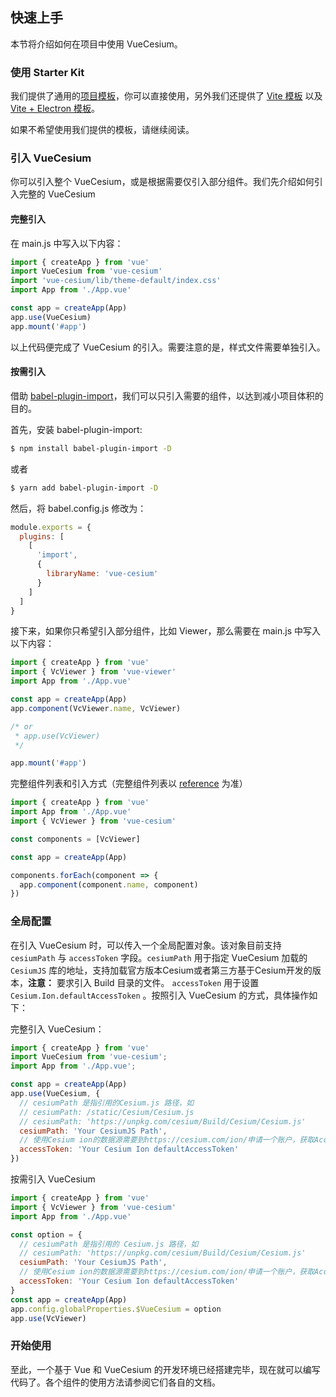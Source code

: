 ## 快速上手

本节将介绍如何在项目中使用 VueCesium。

### 使用 Starter Kit

我们提供了通用的[项目模板](https://github.com/zouyaoji/vue-cesium-starter)，你可以直接使用，另外我们还提供了 [Vite 模板](https://github.com/zouyaoji/vue-cesium-vite-starter) 以及 [Vite + Electron 模板](https://github.com/zouyaoji/vue-cesium-electron-vite-starter)。

如果不希望使用我们提供的模板，请继续阅读。

### 引入 VueCesium

你可以引入整个 VueCesium，或是根据需要仅引入部分组件。我们先介绍如何引入完整的 VueCesium

#### 完整引入

在 main.js 中写入以下内容：

```javascript
import { createApp } from 'vue'
import VueCesium from 'vue-cesium'
import 'vue-cesium/lib/theme-default/index.css'
import App from './App.vue'

const app = createApp(App)
app.use(VueCesium)
app.mount('#app')
```

以上代码便完成了 VueCesium 的引入。需要注意的是，样式文件需要单独引入。

#### 按需引入

借助 [babel-plugin-import](https://github.com/ant-design/babel-plugin-import)，我们可以只引入需要的组件，以达到减小项目体积的目的。

首先，安装 babel-plugin-import:

```bash
$ npm install babel-plugin-import -D
```

或者

```bash
$ yarn add babel-plugin-import -D
```

然后，将 babel.config.js 修改为：

```js
module.exports = {
  plugins: [
    [
      'import',
      {
        libraryName: 'vue-cesium'
      }
    ]
  ]
}
```

接下来，如果你只希望引入部分组件，比如 Viewer，那么需要在 main.js 中写入以下内容：

```javascript
import { createApp } from 'vue'
import { VcViewer } from 'vue-viewer'
import App from './App.vue'

const app = createApp(App)
app.component(VcViewer.name, VcViewer)

/* or
 * app.use(VcViewer)
 */

app.mount('#app')
```

完整组件列表和引入方式（完整组件列表以 [reference](https://github.com/zouyaoji/vue-cesium/tree/dev/packages) 为准）

```javascript
import { createApp } from 'vue'
import App from './App.vue'
import { VcViewer } from 'vue-cesium'

const components = [VcViewer]

const app = createApp(App)

components.forEach(component => {
  app.component(component.name, component)
})
```

### 全局配置

在引入 VueCesium 时，可以传入一个全局配置对象。该对象目前支持 `cesiumPath` 与 `accessToken` 字段。`cesiumPath` 用于指定 VueCesium 加载的 `CesiumJS` 库的地址，支持加载官方版本Cesium或者第三方基于Cesium开发的版本，**注意：** 要求引入 Build 目录的文件。 `accessToken` 用于设置 `Cesium.Ion.defaultAccessToken` 。按照引入 VueCesium 的方式，具体操作如下：

完整引入 VueCesium：

```js
import { createApp } from 'vue'
import VueCesium from 'vue-cesium';
import App from './App.vue';

const app = createApp(App)
app.use(VueCesium, {
  // cesiumPath 是指引用的Cesium.js 路径，如
  // cesiumPath: /static/Cesium/Cesium.js
  // cesiumPath: 'https://unpkg.com/cesium/Build/Cesium/Cesium.js'
  cesiumPath: 'Your CesiumJS Path',
  // 使用Cesium ion的数据源需要到https://cesium.com/ion/申请一个账户，获取Access Token。不指定的话可能导致 CesiumIon 的在线影像、地形加载失败
  accessToken: 'Your Cesium Ion defaultAccessToken'
})

```

按需引入 VueCesium

```js
import { createApp } from 'vue'
import { VcViewer } from 'vue-cesium'
import App from './App.vue'

const option = {
  // cesiumPath 是指引用的 Cesium.js 路径，如
  // cesiumPath: 'https://unpkg.com/cesium/Build/Cesium/Cesium.js'
  cesiumPath: 'Your CesiumJS Path',
  // 使用Cesium ion的数据源需要到https://cesium.com/ion/申请一个账户，获取Access Token。不指定的话可能导致 CesiumIon 的在线影像、地形加载失败
  accessToken: 'Your Cesium Ion defaultAccessToken'
}
const app = createApp(App)
app.config.globalProperties.$VueCesium = option
app.use(VcViewer)
```

### 开始使用

至此，一个基于 Vue 和 VueCesium 的开发环境已经搭建完毕，现在就可以编写代码了。各个组件的使用方法请参阅它们各自的文档。
